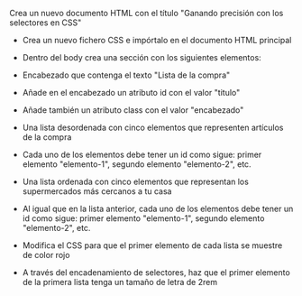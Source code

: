 Crea un nuevo documento HTML con el título "Ganando precisión con los selectores en CSS"

- Crea un nuevo fichero CSS e impórtalo en el documento HTML principal

- Dentro del body crea una sección con los siguientes elementos:

- Encabezado que contenga el texto "Lista de la compra"

- Añade en el encabezado un atributo id con el valor "titulo"

- Añade también un atributo class con el valor "encabezado"

- Una lista desordenada con cinco elementos que representen artículos de la compra

- Cada uno de los elementos debe tener un id como sigue: primer elemento "elemento-1", segundo elemento "elemento-2", etc.

- Una lista ordenada con cinco elementos que representan los supermercados más cercanos a tu casa

- Al igual que en la lista anterior, cada uno de los elementos debe tener un id como sigue: primer elemento "elemento-1", segundo elemento "elemento-2", etc.

- Modifica el CSS para que el primer elemento de cada lista se muestre de color rojo

- A través del encadenamiento de selectores, haz que el primer elemento de la primera lista tenga un tamaño de letra de 2rem
